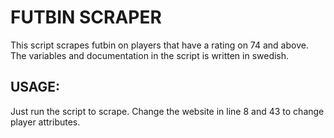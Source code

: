 # FUTBIN SCRAPER

This script scrapes futbin on players that have a rating on 74 and above. 
The variables and documentation in the script is written in swedish. 

## USAGE:
Just run the script to scrape. Change the website in line 8 and 43 to change player attributes. 
